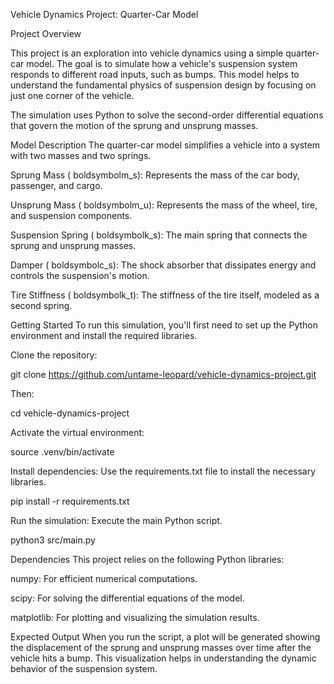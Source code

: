 Vehicle Dynamics Project: Quarter-Car Model

Project Overview

This project is an exploration into vehicle dynamics using a simple quarter-car model. The goal is to simulate how a vehicle's suspension system responds to different road inputs, such as bumps. This model helps to understand the fundamental physics of suspension design by focusing on just one corner of the vehicle.

The simulation uses Python to solve the second-order differential equations that govern the motion of the sprung and unsprung masses.

Model Description
The quarter-car model simplifies a vehicle into a system with two masses and two springs.

Sprung Mass (
boldsymbolm_s): Represents the mass of the car body, passenger, and cargo.

Unsprung Mass (
boldsymbolm_u): Represents the mass of the wheel, tire, and suspension components.

Suspension Spring (
boldsymbolk_s): The main spring that connects the sprung and unsprung masses.

Damper (
boldsymbolc_s): The shock absorber that dissipates energy and controls the suspension's motion.

Tire Stiffness (
boldsymbolk_t): The stiffness of the tire itself, modeled as a second spring.

Getting Started
To run this simulation, you'll first need to set up the Python environment and install the required libraries.

Clone the repository:

git clone https://github.com/untame-leopard/vehicle-dynamics-project.git

Then:

cd vehicle-dynamics-project

Activate the virtual environment:

source .venv/bin/activate

Install dependencies: Use the requirements.txt file to install the necessary libraries.

pip install -r requirements.txt

Run the simulation: Execute the main Python script.

python3 src/main.py

Dependencies
This project relies on the following Python libraries:

numpy: For efficient numerical computations.

scipy: For solving the differential equations of the model.

matplotlib: For plotting and visualizing the simulation results.

Expected Output
When you run the script, a plot will be generated showing the displacement of the sprung and unsprung masses over time after the vehicle hits a bump. This visualization helps in understanding the dynamic behavior of the suspension system.